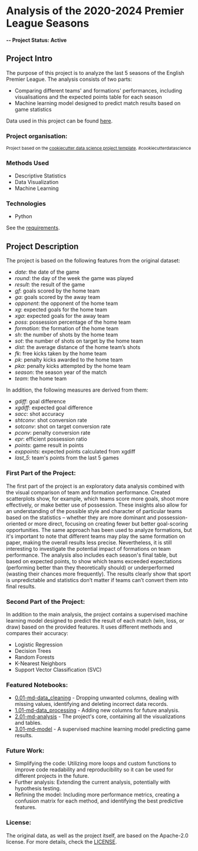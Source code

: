 # Analysis of the 2020-2024 Premier League Seasons

#### -- Project Status: Active

## Project Intro
The purpose of this project is to analyze the last 5 seasons of the English Premier League. The analysis consists of two parts:
* Comparing different teams' and formations' performances, including  visualisations and the expected points table for each season
* Machine learning model designed to predict match results based on game statistics

Data used in this project can be found [here](https://www.kaggle.com/datasets/mhmdkardosha/premier-league-matches).

### Project organisation:
<p><small>Project based on the <a target="_blank" href="https://drivendata.github.io/cookiecutter-data-science/">cookiecutter data science project template</a>. #cookiecutterdatascience</small></p>

### Methods Used
* Descriptive Statistics
* Data Visualization
* Machine Learning

### Technologies
* Python

See the [requirements](https://github.com/mateuszdziegielewski/premier_league/blob/main/requirements.txt).

## Project Description

The project is based on the following features from the original dataset:

- *date*: the date of the game
- *round*: the day of the week the game was played
- *result*: the result of the game
- *gf*: goals scored by the home team
- *ga*: goals scored by the away team
- *opponent*: the opponent of the home team
- *xg*: expected goals for the home team
- *xga*: expected goals for the away team
- *poss*: possession percentage of the home team
- *formation*: the formation of the home team
- *sh*: the number of shots by the home team
- *sot*: the number of shots on target by the home team
- *dist*: the average distance of the home team’s shots
- *fk*: free kicks taken by the home team
- *pk*: penalty kicks awarded to the home team
- *pka*: penalty kicks attempted by the home team
- *season*: the season year of the match
- *team*: the home team

In addition, the following measures are derived from them:

- *gdiff*: goal difference
- *xgdiff*: expected goal difference
- *sacc*: shot accuracy
- *shtconv*: shot conversion rate
- *sotconv*: shot on target conversion rate
- *pconv*: penalty conversion rate
- *epr*: efficient possession ratio
- *points*: game result in points
- *exppoints*: expected points calculated from xgdiff
- *last_5*: team's points from the last 5 games

### First Part of the Project:
The first part of the project is an exploratory data analysis combined with the visual comparison of team and formation performance. Created scatterplots show, for example, which teams score more goals, shoot more effectively, or make better use of possession. These insights also allow for an understanding of the possible style and character of particular teams based on the statistics – whether they are more dominant and possession-oriented or more direct, focusing on creating fewer but better goal-scoring opportunities. The same approach has been used to analyze formations, but it's important to note that different teams may play the same formation on paper, making the overall results less precise. Nevertheless, it is still interesting to investigate the potential impact of formations on team performance. The analysis also includes each season's final table, but based on expected points, to show which teams exceeded expectations (performing better than they theoretically should) or underperformed (wasting their chances more frequently). The results clearly show that sport is unpredictable and statistics don’t matter if teams can’t convert them into final results.

### Second Part of the Project:
In addition to the main analysis, the project contains a supervised machine learning model designed to predict the result of each match (win, loss, or draw) based on the provided features. It uses different methods and compares their accuracy:

* Logistic Regression
* Decision Trees
* Random Forests
* K-Nearest Neighbors
* Support Vector Classification (SVC)

### Featured Notebooks:
* [0.01-md-data_cleaning](https://github.com/mateuszdziegielewski/premier_league/blob/main/notebooks/0.01-md-data_cleaning.ipynb) - Dropping unwanted columns, dealing with missing values, identifying and deleting incorrect data records.
* [1.01-md-data_processing](https://github.com/mateuszdziegielewski/premier_league/blob/main/notebooks/1.01-md-data_processing.ipynb) - Adding new columns for future analysis.
* [2.01-md-analysis](https://github.com/mateuszdziegielewski/premier_league/blob/main/notebooks/2.01-md-analysis.ipynb) - The project's core, containing all the visualizations and tables.
* [3.01-md-model](https://github.com/mateuszdziegielewski/premier_league/blob/main/notebooks/3.01-md-model.ipynb) - A supervised machine learning model predicting game results.

### Future Work:
* Simplifying the code: Utilizing more loops and custom functions to improve code readability and reproducibility so it can be used for different projects in the future.
* Further analysis: Extending the current analysis, potentially with hypothesis testing.
* Refining the model: Including more performance metrics, creating a confusion matrix for each method, and identifying the best predictive features.

### License:
The original data, as well as the project itself, are based on the Apache-2.0 license. For more details, check the [LICENSE](https://github.com/mateuszdziegielewski/premier_league/blob/main/LICENSE.txt).
